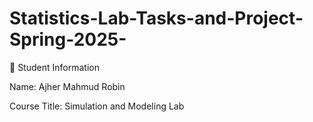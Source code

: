 # Statistics-Lab-Tasks-and-Project-Spring-2025-

📝 Student Information

Name: Ajher Mahmud Robin

Course Title: Simulation and Modeling Lab
